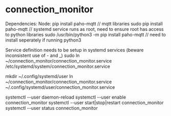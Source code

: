 # connection_monitor

Dependencies:
Node: 
  pip install paho-mqtt       // mqtt libraries
  sudo pip install paho-mqtt  // systemd service runs as root, need to ensure root has access to python libraries
  sudo /usr/bin/python3 -m pip install paho-mqtt  // need to install seperately if running python3

Service definition needs to be setup in systemd services (beware inconsistent use of - and _)
  sudo ln ~/connection_monitor/connection_monitor.service /etc/systemd/system/connection_monitor.service

  mkdir ~/.config/systemd/user
  ln ~/connection_monitor/connection_monitor.service ~/.config/systemd/user/connection_monitor.service
  

  systemctl --user daemon-reload
  systemctl --user enable connection_monitor
  systemctl --user start|stop|restart connection_monitor
  systemctl --user status connection_monitor